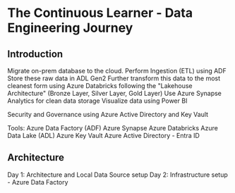 # The Continuous Learner - Data Engineering Journey

## Introduction

Migrate on-prem database to the cloud.
Perform Ingestion (ETL) using ADF
Store these raw data in ADL Gen2
Further transform this data to the most cleanest form using Azure Databricks following the "Lakehouse Architecture" (Bronze Layer, Silver Layer, Gold Layer)
Use Azure Synapse Analytics for clean data storage
Visualize data using Power BI

Security and Governance using Azure Active Directory and Key Vault

Tools:
Azure Data Factory (ADF)
Azure Synapse
Azure Databricks
Azure Data Lake (ADL)
Azure Key Vault
Azure Active Directory - Entra ID

## Architecture

Day 1: Architecture and Local Data Source setup
Day 2: Infrastructure setup - Azure Data Factory
